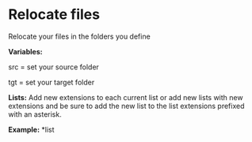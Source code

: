 # Relocate files
Relocate your files in the folders you define

**Variables:**

src = set your source folder

tgt = set your target folder

**Lists:**
Add new extensions to each current list or add new lists with new extensions and be sure to add the new list to the list extensions prefixed with an asterisk.

**Example:** *list
